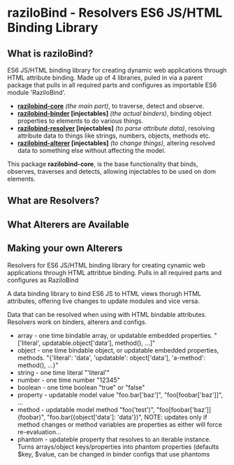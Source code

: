 # raziloBind - Resolvers ES6 JS/HTML Binding Library

## What is raziloBind?


ES6 JS/HTML binding library for creating dynamic web applications through HTML attribute binding. Made up of 4 libraries, puled in via a parent package that pulls in all required parts and configures as importable ES6 module 'RaziloBind'.

* **[razilobind-core](https://github.com/smiffy6969/razilobind-core)** *(the main part)*, to traverse, detect and observe.
* **[razilobind-binder](https://github.com/smiffy6969/razilobind-binder) [injectables]** *(the actual binders)*, binding object properties to elements to do various things.
* **[razilobind-resolver](https://github.com/smiffy6969/razilobind-resolver) [injectables]** *(to parse attribute data)*, resolving attribute data to things like strings, numbers, objects, methods etc.
* **[razilobind-alterer](https://github.com/smiffy6969/razilobind-alterer) [injectables]** *(to change things)*, altering resolved data to something else without affecting the model.

This package **razilobind-core**, is the base functionality that binds, observes, traverses and detects, allowing injectables to be used on dom elements.


## What are Resolvers?



## What Alterers are Available



## Making your own Alterers












Resolvers for ES6 JS/HTML binding library for creating cynamic web applications through HTML attribtue binding. Pulls in all required parts and configures as RaziloBind

A data binding library to bind ES6 JS to HTML views thorugh HTML attributes, offering live changes to update modules and vice versa.

Data that can be resolved when using with HTML bindable attributes. Resolvers work on binders, alterers and configs.

* array - one time bindable array, or updatable embedded properties. "['literal', updatable.object['data'], method(), ...]"
* object - one time bindable object, or updatable embedded properties, methods. "{'literal': 'data', 'updatable': object['data'], 'a-method': method(), ...}"
* string - one time literal "'literal'"
* number - one time number "12345"
* boolean - one time boolean "true" or "false"
* property - updatable model value "foo.bar['baz']", "foo[foobar['baz']]", ...
* method - updatable model method "foo&#40;'test'&#41;", "foo&#91;foobar&#91;'baz'&#93;&#93;&#40;foobar&#41;", "foo.bar({object['data']: 'data'})", NOTE: updates only if method changes or method variables are properties as either will force re-evaluation...
* phantom - updateble property that resolves to an iterable instance. Turns arrays/object keys/properties into phantom properties (defaults $key, $value, can be changed in binder configs that use phantoms
